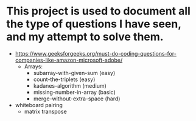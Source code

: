 # This project is used to document all the type of questions I have seen, and my attempt to solve them.
- https://www.geeksforgeeks.org/must-do-coding-questions-for-companies-like-amazon-microsoft-adobe/
  - Arrays:
    - subarray-with-given-sum (easy)
    - count-the-triplets (easy)
    - kadanes-algorithm (medium)
    - missing-number-in-array (basic)
    - merge-without-extra-space (hard)
- whiteboard pairing
  - matrix transpose